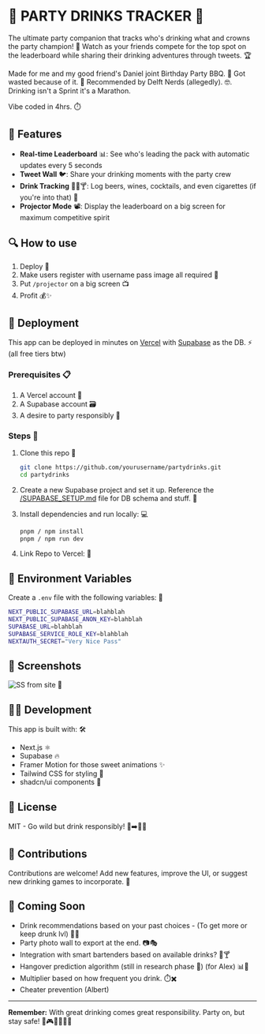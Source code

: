 # 🍻 PARTY DRINKS TRACKER 🍹

The ultimate party companion that tracks who's drinking what and crowns the party champion! 👑 Watch as your friends compete for the top spot on the leaderboard while sharing their drinking adventures through tweets. 🏆

Made for me and my good friend's Daniel joint Birthday Party BBQ. 🎂 Got wasted because of it. 🥴 Recommended by Delft Nerds (allegedly). 🤓. Drinking isn't a Sprint it's a Marathon.

Vibe coded in 4hrs. ⏱️

## 🎉 Features

- **Real-time Leaderboard** 📊: See who's leading the pack with automatic updates every 5 seconds
- **Tweet Wall** 🐦: Share your drinking moments with the party crew
- **Drink Tracking** 🍺🍷🍸: Log beers, wines, cocktails, and even cigarettes (if you're into that) 🚬
- **Projector Mode** 📽️: Display the leaderboard on a big screen for maximum competitive spirit

## 🔍 How to use

   1. Deploy 🚀
   2. Make users register with username pass image all required 📝
   3. Put `/projector` on a big screen 📺
   4. Profit 💰✨

## 🚀 Deployment

This app can be deployed in minutes on [Vercel](https://vercel.com) with [Supabase](https://supabase.com) as the DB. ⚡ (all free tiers btw)

### Prerequisites 📋

1. A Vercel account 🔼
2. A Supabase account 🗃️
3. A desire to party responsibly 🥳

### Steps 👣

1. Clone this repo 📂
   ```bash
   git clone https://github.com/yourusername/partydrinks.git
   cd partydrinks
   ```

2. Create a new Supabase project and set it up. Reference the [/SUPABASE_SETUP.md](/SUPABASE_SETUP.md) file for DB schema and stuff. 💾

3. Install dependencies and run locally: 💻
   ```bash
   pnpm / npm install
   pnpm / npm run dev
   ```

4. Link Repo to Vercel: 🔄

## 🔧 Environment Variables

Create a `.env` file with the following variables: 🔐

```bash
NEXT_PUBLIC_SUPABASE_URL=blahblah
NEXT_PUBLIC_SUPABASE_ANON_KEY=blahblah
SUPABASE_URL=blahblah
SUPABASE_SERVICE_ROLE_KEY=blahblah
NEXTAUTH_SECRET="Very Nice Pass"

```

## 📱 Screenshots

![SS from site](https://i.imgur.com/Dqip9cQ.png) 📸

## 👨‍💻 Development

This app is built with: 🛠️
- Next.js ⚛️
- Supabase 🔥
- Framer Motion for those sweet animations ✨
- Tailwind CSS for styling 🎨
- shadcn/ui components 🧩

## 📝 License

MIT - Go wild but drink responsibly! 🍺➡️🚫🚗

## 🥂 Contributions

Contributions are welcome! Add new features, improve the UI, or suggest new drinking games to incorporate. 🤝

## 🔮 Coming Soon

- Drink recommendations based on your past choices - (To get more or keep drunk lvl) 🧠🍹
- Party photo wall to export at the end. 📷🎭
- Integration with smart bartenders based on available drinks? 🤖🍸
- Hangover prediction algorithm (still in research phase 🤕) (for Alex) 📊💊
- Multiplier based on how frequent you drink. ⏱️✖️
- Cheater prevention (Albert)
---

**Remember:** With great drinking comes great responsibility. Party on, but stay safe! 🎵🎮🎯🚫🚗🥤 